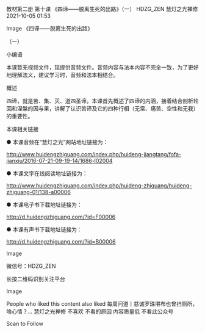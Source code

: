 教材第二册 第十课 《四谛——脱离生死的出路》（一）
HDZG_ZEN 慧灯之光禅修 2021-10-05 01:53


Image
《四谛——脱离生死的出路》

（一）

 小编语 

本课暂无视频文件，现提供音频文件。音频内容与法本内容不完全一致，为了更好地理解法义，建议学习时，音频和法本相结合。

概述


四谛，就是苦、集、灭、道四圣谛。本课首先概述了四谛的内涵，接着结合剖析轮回和涅槃的因与果，讲解了认识苦谛及它的四种行相（无常、痛苦、空性和无我）的重要性。




 



 本课相关链接 

●  本课音频在“慧灯之光”网站地址链接为：

http://www.huidengzhiguang.com/index.php/huideng-jiangtang/fofa-jianxiu/2016-07-21-09-19-14/1686-l02004



●  本课文字在线阅读地址链接为：

http://www.huidengzhiguang.com/index.php/huideng-zhiguang/huideng-zhiguang-01/138-a00006



●  本课电子书下载地址链接为：

http://d.huidengzhiguang.com/?id=F00006



●  本课有声书下载地址链接为：

http://d.huidengzhiguang.com/?id=B00006





Image






 微信号：HDZG_ZEN

长按二维码识别关注平台

Image




People who liked this content also liked
每周问道丨慈诚罗珠堪布也曾扫厕所，啥心情？...
慧灯之光禅修
不喜欢
不看的原因
内容质量低 不看此公众号


Scan to Follow
